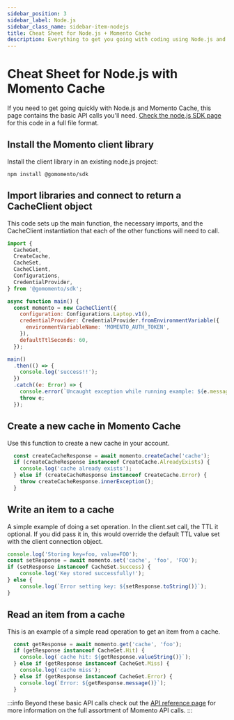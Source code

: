 ```yaml
---
sidebar_position: 3
sidebar_label: Node.js
sidebar_class_name: sidebar-item-nodejs
title: Cheat Sheet for Node.js + Momento Cache
description: Everything to get you going with coding using Node.js and Momento Cache
---
```


# Cheat Sheet for Node.js with Momento Cache
If you need to get going quickly with Node.js and Momento Cache, this page contains the basic API calls you'll need. [Check the node.js SDK page](https://github.com/momentohq/client-sdk-nodejs) for this code in a full file format.

## Install the Momento client library

Install the client library in an existing node.js project:

```cli
npm install @gomomento/sdk
```

## Import libraries and connect to return a CacheClient object
This code sets up the main function, the necessary imports,  and the CacheClient instantiation that each of the other functions will need to call.

```javascript
import {
  CacheGet,
  CreateCache,
  CacheSet,
  CacheClient,
  Configurations,
  CredentialProvider,
} from '@gomomento/sdk';

async function main() {
  const momento = new CacheClient({
    configuration: Configurations.Laptop.v1(),
    credentialProvider: CredentialProvider.fromEnvironmentVariable({
      environmentVariableName: 'MOMENTO_AUTH_TOKEN',
    }),
    defaultTtlSeconds: 60,
  });

main()
  .then(() => {
    console.log('success!!');
  })
  .catch((e: Error) => {
    console.error(`Uncaught exception while running example: ${e.message}`);
    throw e;
  });
```

## Create a new cache in Momento Cache
Use this function to create a new cache in your account.

```javascript
  const createCacheResponse = await momento.createCache('cache');
  if (createCacheResponse instanceof CreateCache.AlreadyExists) {
    console.log('cache already exists');
  } else if (createCacheResponse instanceof CreateCache.Error) {
    throw createCacheResponse.innerException();
  }
```

## Write an item to a cache
A simple example of doing a set operation. In the client.set call, the TTL it optional. If you did pass it in, this would override the default TTL value set with the client connection object.

```javascript
console.log('Storing key=foo, value=FOO');
const setResponse = await momento.set('cache', 'foo', 'FOO');
if (setResponse instanceof CacheSet.Success) {
    console.log('Key stored successfully!');
} else {
    console.log(`Error setting key: ${setResponse.toString()}`);
}
```

## Read an item from a cache
This is an example of a simple read operation to get an item from a cache.

```javascript
  const getResponse = await momento.get('cache', 'foo');
  if (getResponse instanceof CacheGet.Hit) {
    console.log(`cache hit: ${getResponse.valueString()}`);
  } else if (getResponse instanceof CacheGet.Miss) {
    console.log('cache miss');
  } else if (getResponse instanceof CacheGet.Error) {
    console.log(`Error: ${getResponse.message()}`);
  }
```

:::info
Beyond these basic API calls check out the [API reference page](../../api-reference/index.mdx) for more information on the full assortment of Momento API calls.
:::